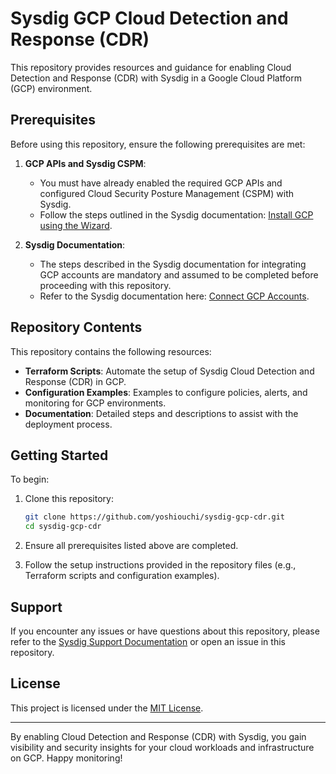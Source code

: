 # Sysdig GCP Cloud Detection and Response (CDR)

This repository provides resources and guidance for enabling Cloud Detection and Response (CDR) with Sysdig in a Google Cloud Platform (GCP) environment.

## Prerequisites

Before using this repository, ensure the following prerequisites are met:

1. **GCP APIs and Sysdig CSPM**:
   - You must have already enabled the required GCP APIs and configured Cloud Security Posture Management (CSPM) with Sysdig.
   - Follow the steps outlined in the Sysdig documentation: [Install GCP using the Wizard](https://docs.sysdig.com/en/docs/sysdig-secure/connect-cloud-accounts/gcp/#install-gcp-using-the-wizard).

2. **Sysdig Documentation**:
   - The steps described in the Sysdig documentation for integrating GCP accounts are mandatory and assumed to be completed before proceeding with this repository.
   - Refer to the Sysdig documentation here: [Connect GCP Accounts](https://docs.sysdig.com/en/docs/sysdig-secure/connect-cloud-accounts/gcp/).

## Repository Contents

This repository contains the following resources:

- **Terraform Scripts**: Automate the setup of Sysdig Cloud Detection and Response (CDR) in GCP.
- **Configuration Examples**: Examples to configure policies, alerts, and monitoring for GCP environments.
- **Documentation**: Detailed steps and descriptions to assist with the deployment process.

## Getting Started

To begin:

1. Clone this repository:
   ```bash
   git clone https://github.com/yoshiouchi/sysdig-gcp-cdr.git
   cd sysdig-gcp-cdr
   ```

2. Ensure all prerequisites listed above are completed.

3. Follow the setup instructions provided in the repository files (e.g., Terraform scripts and configuration examples).

## Support

If you encounter any issues or have questions about this repository, please refer to the [Sysdig Support Documentation](https://docs.sysdig.com/en/) or open an issue in this repository.

## License

This project is licensed under the [MIT License](LICENSE).

---

By enabling Cloud Detection and Response (CDR) with Sysdig, you gain visibility and security insights for your cloud workloads and infrastructure on GCP. Happy monitoring!
